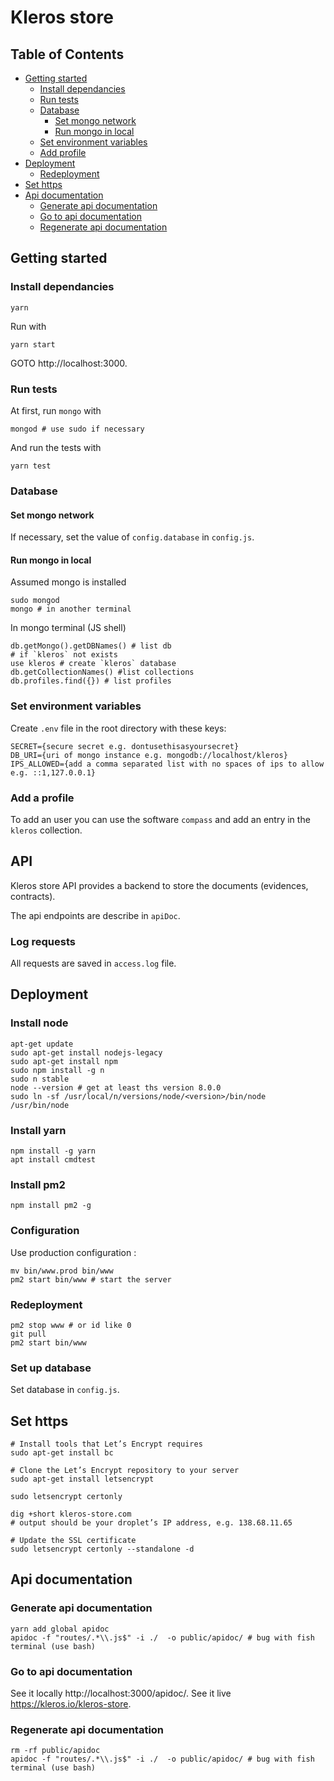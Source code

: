 # Kleros store

## Table of Contents

* [Getting started](#getting-started)
  * [Install dependancies](#install-dependancies)
  * [Run tests](#run-tests)
  * [Database](#database)
      * [Set mongo network](#set-mongo-network)
      * [Run mongo in local](#run-mongo-in-local)
  * [Set environment variables](#set-environment-variables)
  * [Add profile](#add-profile)
* [Deployment](#deployment)
  * [Redeployment](#redeployment)
* [Set https](#set-https)
* [Api documentation](#api-documentation)
  * [Generate api documentation](#generate-api-documentation)
  * [Go to api documentation](#go-to-api-documentation)
  * [Regenerate api documentation](#regenerate-api-documentation)


## Getting started

### Install dependancies

```
yarn
```

Run with

```
yarn start
```

GOTO http://localhost:3000.

### Run tests

At first, run `mongo` with
```
mongod # use sudo if necessary
```

And run the tests with
```
yarn test
```

### Database

#### Set mongo network

If necessary, set the value of `config.database` in `config.js`.

#### Run mongo in local

Assumed mongo is installed

```
sudo mongod
mongo # in another terminal
```

In mongo terminal (JS shell)
```
db.getMongo().getDBNames() # list db
# if `kleros` not exists
use kleros # create `kleros` database
db.getCollectionNames() #list collections
db.profiles.find({}) # list profiles
```

### Set environment variables

Create `.env` file in the root directory with these keys:
```
SECRET={secure secret e.g. dontusethisasyoursecret}
DB_URI={uri of mongo instance e.g. mongodb://localhost/kleros}
IPS_ALLOWED={add a comma separated list with no spaces of ips to allow e.g. ::1,127.0.0.1}
```

### Add a profile

To add an user you can use the software `compass` and add an entry in the
`kleros` collection.

## API

Kleros store API provides a backend to store the documents
(evidences, contracts).

The api endpoints are describe in `apiDoc`.

### Log requests

All requests are saved in `access.log` file.

## Deployment

### Install node

```
apt-get update
sudo apt-get install nodejs-legacy
sudo apt-get install npm
sudo npm install -g n
sudo n stable
node --version # get at least ths version 8.0.0
sudo ln -sf /usr/local/n/versions/node/<version>/bin/node /usr/bin/node
```

### Install yarn

```
npm install -g yarn
apt install cmdtest
```

### Install pm2

```
npm install pm2 -g
```

### Configuration

Use production configuration :
```
mv bin/www.prod bin/www
pm2 start bin/www # start the server
```

### Redeployment

```
pm2 stop www # or id like 0
git pull
pm2 start bin/www
```

### Set up database

Set database in `config.js`.

## Set https

```
# Install tools that Let’s Encrypt requires
sudo apt-get install bc

# Clone the Let’s Encrypt repository to your server
sudo apt-get install letsencrypt

sudo letsencrypt certonly

dig +short kleros-store.com
# output should be your droplet’s IP address, e.g. 138.68.11.65

# Update the SSL certificate
sudo letsencrypt certonly --standalone -d

```

## Api documentation

### Generate api documentation

```
yarn add global apidoc
apidoc -f "routes/.*\\.js$" -i ./  -o public/apidoc/ # bug with fish terminal (use bash)
```

### Go to api documentation

See it locally http://localhost:3000/apidoc/.
See it live https://kleros.io/kleros-store.

### Regenerate api documentation

```
rm -rf public/apidoc
apidoc -f "routes/.*\\.js$" -i ./  -o public/apidoc/ # bug with fish terminal (use bash)
```
